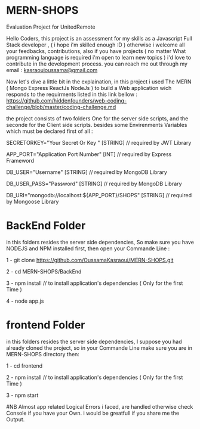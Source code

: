 # MERN-SHOPS
Evaluation Project for UnitedRemote


Hello Coders, this project is an assessment for my skills as a Javascript Full Stack developer , ( i hope i'm skilled enough  :D ) otherwise i welcome all your feedbacks, contributions, also if you have projects ( no matter What programming language is required i'm open to learn new topics ) i'd love to contribute in the development process.
you can reach me out through my email : kasraouioussama@gmail.com

Now let's dive a little bit in the explaination, in this project i used The MERN ( Mongo Express ReactJs NodeJs ) to build a Web application wich responds to the requirments listed in this link bellow :
https://github.com/hiddenfounders/web-coding-challenge/blob/master/coding-challenge.md


the project consists of two folders One for the server side scripts, and the seconde for the Client side scripts. besides some Envirenments Variables which must be declared first of all :

SECRETORKEY="Your Secret Or Key "               [STRING]  // required by JWT      Library

APP_PORT="Application Port Number"              [INT]     // required by Express  Frameword

DB_USER="Username"                              [STRING]  // required by MongoDB  Library

DB_USER_PASS="Password"                         [STRING]  // required by MongoDB  Library

DB_URI="mongodb://localhost:${APP_PORT}/SHOPS"  [STRING]  // required by Mongoose Library


# BackEnd Folder
in this folders resides the server side dependencies, So make sure you have NODEJS and NPM installed first, then open your Commande Line :

1 - git clone https://github.com/OussamaKasraoui/MERN-SHOPS.git

2 - cd MERN-SHOPS/BackEnd

3 - npm install       // to install application's dependencies ( Only for the first Time )

4 - node app.js       


# frontend Folder
in this folders resides the server side dependencies, I suppose you had already cloned the project, so in your Commande Line make sure you are in MERN-SHOPS directory then:

1 - cd frontend

2 - npm install   // to install application's dependencies ( Only for the first Time )

3 - npm start


#NB
Almost app related Logical Errors i faced, are handled otherwise check Console if you have your Own.
i would be greatfull if you share me the Output.
